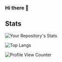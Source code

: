 ### Hi there 👋

<!--
**jeansouza/jeansouza** is a ✨ _special_ ✨ repository because its `README.md` (this file) appears on your GitHub profile.

Here are some ideas to get you started:

- 🔭 I’m currently working on ...
- 🌱 I’m currently learning ...
- 👯 I’m looking to collaborate on ...
- 🤔 I’m looking for help with ...
- 💬 Ask me about ...
- 📫 How to reach me: ...
- 😄 Pronouns: ...
- ⚡ Fun fact: ...
-->

## Stats

![Your Repository's Stats](https://github-readme-stats-jeansouza.vercel.app/api?username=jeansouza&show_icons=true&count_private=true)

![Top Langs](https://github-readme-stats-jeansouza.vercel.app/api/top-langs/?username=jeansouza&count_private=true)

![Profile View Counter](https://komarev.com/ghpvc/?username=jeansouza)

<!-- ## 3. Contributors Badge
![Your Repository's Stats](https://contrib.rocks/image?repo=jeansouza/github-readme-stats)

## 4. Random Joke Generator
![Jokes Card](https://readme-jokes.vercel.app/api)
-->
